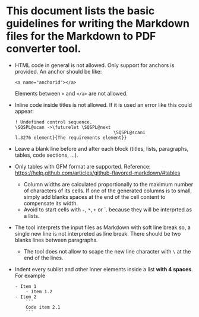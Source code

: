 # This document lists the basic guidelines for writing the Markdown files for the Markdown to PDF converter tool.


* HTML code in general is not allowed. Only support for anchors is provided. An anchor should be like:
    ```
    <a name="anchorid"></a>
    ```
    Elements between `>` and `</a>` are not allowed.
* Inline code inside titles is not allowed. If it is used an error like this could appear:

    ```
    ! Undefined control sequence.
    \SQSPL@scan ->\futurelet \SQSPL@next 
                                         \SQSPL@scani 
    l.3276 element}{The requirements element}}
    ```

* Leave a blank line before and after each block (titles, lists, paragraphs, tables, code sections, ...).
* Only tables with GFM format are supported. Reference: <https://help.github.com/articles/github-flavored-markdown/#tables>
    * Column widths are calculated proportionally to the maximum number of characters of its cells. If one of the generated columns is to small, simply add blanks spaces at the end of the cell content to compensate its width.
    * Avoid to start cells with `-`, `*`, `+` or `<number>. because they will be interprted as a lists.
* The tool interprets the input files as Markdown with soft line break so, a single new line is not interpreted as line break. There should be two blanks lines between paragraphs. 
    * The tool does not allow to scape the new line character with `\` at the end of the lines.
* Indent every sublist and other inner elements inside a list **with 4 spaces**. For example

    ```
    - Item 1
        - Item 1.2
    - Item 2
        ```
        Code item 2.1
        ```
    ```
